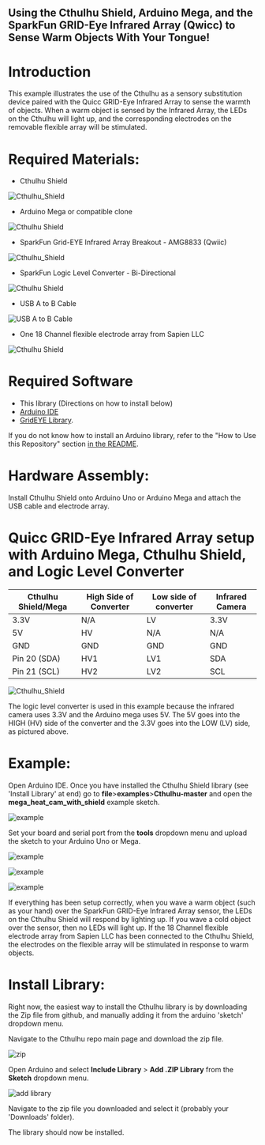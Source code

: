 ## Using the Cthulhu Shield, Arduino Mega, and the SparkFun GRID-Eye Infrared Array (Qwicc) to Sense Warm Objects With Your Tongue!

# Introduction

This example illustrates the use of the Cthulhu as a sensory substitution device paired with the Quicc GRID-Eye Infrared Array to sense the warmth of objects. When a warm object is sensed by the Infrared Array, the LEDs on the Cthulhu will light up, and the corresponding electrodes on the removable flexible array will be stimulated.

# Required Materials:

* Cthulhu Shield

![Cthulhu_Shield](https://github.com/SapienLLCdev/Cthulhu/blob/master/jpgs/cthulhusmall.jpg?raw=true)

* Arduino Mega or compatible clone

![Cthulhu Shield](https://github.com/SapienLLCdev/Cthulhu/blob/master/jpgs/megasmall.jpg?raw=true)

* SparkFun Grid-EYE Infrared Array Breakout - AMG8833 (Qwiic)

![Cthulhu_Shield](https://github.com/SapienLLCdev/Cthulhu/blob/master/jpgs/infraredsmall.jpg?raw=true)

* SparkFun Logic Level Converter - Bi-Directional

![Cthulhu Shield](https://github.com/SapienLLCdev/Cthulhu/blob/master/jpgs/Logic_Level_Converter.jpg?raw=true)

* USB A to B Cable

![USB A to B Cable](https://github.com/SapienLLCdev/Cthulhu/blob/master/jpgs/usbsmall.jpg?raw=true)

* One 18 Channel flexible electrode array from Sapien LLC

![Cthulhu Shield](https://github.com/SapienLLCdev/Cthulhu/blob/master/jpgs/ribbonsmall.jpg?raw=true)

# Required Software
* This library (Directions on how to install below)
* [Arduino IDE](https://www.arduino.cc/en/Main/Software)
* [GridEYE Library](https://github.com/sparkfun/SparkFun_GridEYE_Arduino_Library).

If you do not know how to install an Arduino library, refer to the "How to Use this Repository" section [in the README](https://github.com/SapienLLCdev/Cthulhu). 

# Hardware Assembly:
Install Cthulhu Shield onto Arduino Uno or Arduino Mega and attach the USB cable and electrode array. 

# Quicc GRID-Eye Infrared Array setup with Arduino Mega, Cthulhu Shield, and Logic Level Converter

| Cthulhu Shield/Mega | High Side of Converter | Low side of converter | Infrared Camera |
| ------------------- | ---------------------- | --------------------- | --------------- |
| 3.3V  | N/A  | LV  | 3.3V  |
| 5V  | HV  | N/A  | N/A  |
| GND  | GND  | GND  | GND  |
| Pin 20 (SDA)  | HV1  | LV1  | SDA  |
| Pin 21 (SCL)  | HV2  | LV2  | SCL  |

![Cthulhu_Shield](https://github.com/SapienLLCdev/Cthulhu/blob/master/jpgs/infrared_setup_2.JPG?raw=true)

The logic level converter is used in this example because the infrared camera uses 3.3V and the Arduino mega uses 5V. The 5V goes into the HIGH (HV) side of the converter and the 3.3V goes into the LOW (LV) side, as pictured above.

# Example:
Open Arduino IDE. Once you have installed the Cthulhu Shield library (see 'Install Library' at end) go to **file**>**examples**>**Cthulhu-master** and open the **mega_heat_cam_with_shield** example sketch.

![example](https://github.com/SapienLLCdev/Cthulhu/blob/master/jpgs/arduino_mega_heat_cam_with_shield_example.JPG?raw=true)

Set your board and serial port from the **tools** dropdown menu and upload the sketch to your Arduino Uno or Mega.

![example](https://github.com/SapienLLCdev/Cthulhu/blob/master/jpgs/arduino_brdselect_mega.JPG?raw=true)

![example](https://github.com/SapienLLCdev/Cthulhu/blob/master/jpgs/arduino_portselect_mega.JPG?raw=true)

![example](https://github.com/SapienLLCdev/Cthulhu/blob/master/jpgs/arduino_heatcam_upload.jpg?raw=true)

If everything has been setup correctly, when you wave a warm object (such as your hand) over the SparkFun GRID-Eye Infrared Array sensor, the LEDs on the Cthulhu Shield will respond by lighting up. If you wave a cold object over the sensor, then no LEDs will light up. If the 18 Channel flexible electrode array from Sapien LLC has been connected to the Cthulhu Shield, the electrodes on the flexible array will be stimulated in response to warm objects. 


# Install Library:

Right now, the easiest way to install the Cthulhu library is by downloading the Zip file from github, and manually adding it from the arduino 'sketch' dropdown menu.

Navigate to the Cthulhu repo main page and download the zip file.

![zip](https://github.com/SapienLLCdev/Cthulhu/blob/master/jpgs/download_zip.jpg?raw=true)

Open Arduino and select **Include Library** > **Add .ZIP Library** from the **Sketch** dropdown menu.

![add library](https://github.com/SapienLLCdev/Cthulhu/blob/master/jpgs/arduino_add_zip_library.jpg?raw=true)

Navigate to the zip file you downloaded and select it (probably your 'Downloads' folder). 

The library should now be installed. 



